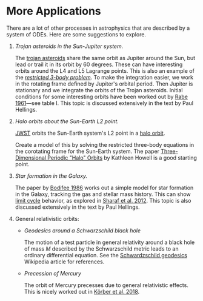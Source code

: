 More Applications
=================

There are a lot of other processes in astrophysics that are described
by a system of ODEs.  Here are some suggestions to explore.

1. _Trojan asteroids in the Sun-Jupiter system._

   The [trojan
   asteroids](https://en.wikipedia.org/wiki/Jupiter_trojan) share the
   same orbit as Jupiter around the Sun, but lead or trail it in its
   orbit by 60 degrees.  These can have interesting orbits around the
   L4 and L5 Lagrange points.  This is also an example of the
   [_restricted 3-body
   problem_](https://en.wikipedia.org/wiki/Three-body_problem#Restricted_three-body_problem).
   To make the integration easier, we work in the rotating frame
   defined by Jupiter's orbital period.  Then Jupiter is stationary
   and we integrate the orbits of the Trojan asteroids.  Initial
   conditions for some interesting orbits have been worked out by
   [Rabe
   1961](https://ui.adsabs.harvard.edu/abs/1961AJ.....66..500R/abstract)&mdash;see
   table I.  This topic is discussed extensively in the text by Paul
   Hellings.

2. _Halo orbits about the Sun-Earth L2 point._

   [JWST](https://en.wikipedia.org/wiki/James_Webb_Space_Telescope) orbits
   the Sun-Earth system's L2 point in a [halo orbit](https://en.wikipedia.org/wiki/Halo_orbit).
   
   Create a model of this by solving the restricted three-body
   equations in the corotating frame for the Sun-Earth system.  The
   paper [Three-Dimensional Periodic "Halo"
   Orbits](https://articles.adsabs.harvard.edu/pdf/1984CeMec..32...53H)
   by Kathleen Howell is a good starting point.

3. _Star formation in the Galaxy._

   The paper by [Bodifee
   1986](https://articles.adsabs.harvard.edu/pdf/1986Ap%26SS.122...41B)
   works out a simple model for star formation in the Galaxy, tracking
   the gas and stellar mass history.
   This can show [limit cycle](https://en.wikipedia.org/wiki/Limit_cycle) behavior, as
   explored in [Sharaf et al. 2012](https://ui.adsabs.harvard.edu/abs/2012JAsGe...1...70S/abstract).
   This topic is also discussed extensively in the text by Paul Hellings.


4. General relativistic orbits:

   * _Geodesics around a Schwarzschild black hole_

     The motion of a test particle in general relativity around a black hole of mass $M$
     described by the Schwarzschild metric leads to an ordinary differential equation.
     See the [Schwardzschild geodesics](https://en.m.wikipedia.org/wiki/Schwarzschild_geodesics) Wikipedia
     article for references.

   * _Precession of Mercury_

     The orbit of Mercury precesses due to general relativistic effects.  This is
     nicely worked out in [Körber et al. 2018](https://arxiv.org/pdf/1803.01678.pdf).
     
